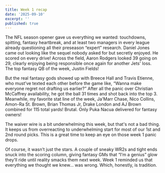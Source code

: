 ```yaml
---
title: Week 1 recap
date: '2025-09-10'
excerpt: ''
published: true
---
```

The NFL season opener gave us everything we wanted: touchdowns, spitting, fantasy heartbreak, and at least two managers in every league already questioning all their preseason “expert” research. Daniel Jones came out looking like the sequel nobody asked for but secretly enjoyed.  He scored on every drive!  Across the field, Aaron Rodgers looked 39 going on 29, clearly enjoying being responsible once again for another Jets' loss.  The top fantasy QB of the week, Justin Fields!

But the real fantasy gods showed up with Breece Hall and Travis Etienne, who must’ve texted each other before the game like, “Wanna make everyone regret not drafting us earlier?”  After all the panic over Christian McCaffrey availability, he got the ball 31 times and shot back into the top 3.  Meanwhile, my favorite stat line of the week, Ja'Marr Chase, Nico Collins, Amon-Ra St. Brown, Brian Thomas Jr, Drake London and AJ Brown combined for 115 total yards!  Brutal.  Only Puka Nacua delivered for fantasy owners!

The waiver wire is a bit underwhelming this week, but that's not a bad thing.  It keeps us from overreacting to underwhelming start for most of our 1st and 2nd round picks.  This is a great time to keep an eye on those week 1 panic drops.

Of course, it wasn’t just the stars. A couple of sneaky WR2s and tight ends snuck into the scoring column, giving fantasy GMs that “I’m a genius” glow they’ll ride until reality smacks them next week. Week 1 reminded us that everything we thought we knew… was wrong. Which, honestly, is tradition.
